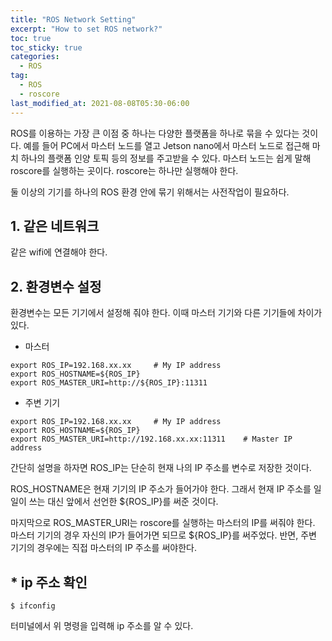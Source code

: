 ```yaml
---
title: "ROS Network Setting"
excerpt: "How to set ROS network?"
toc: true
toc_sticky: true
categories:
  - ROS
tag:
  - ROS
  - roscore
last_modified_at: 2021-08-08T05:30-06:00
---
```


ROS를 이용하는 가장 큰 이점 중 하나는 다양한 플랫폼을 하나로 묶을 수 있다는 것이다. 예를 들어 PC에서 마스터 노드를 열고 Jetson nano에서 마스터 노드로 접근해 마치 하나의 플랫폼 인양 토픽 등의 정보를 주고받을 수 있다. 마스터 노드는 쉽게 말해 roscore를 실행하는 곳이다. roscore는 하나만 실행해야 한다.

둘 이상의 기기를 하나의 ROS 환경 안에 묶기 위해서는 사전작업이 필요하다.

## **1\. 같은 네트워크**

같은 wifi에 연결해야 한다.

## **2\. 환경변수 설정**

환경변수는 모든 기기에서 설정해 줘야 한다. 이때 마스터 기기와 다른 기기들에 차이가 있다.

-   마스터

```
export ROS_IP=192.168.xx.xx     # My IP address
export ROS_HOSTNAME=${ROS_IP}
export ROS_MASTER_URI=http://${ROS_IP}:11311
```

-   주변 기기

```
export ROS_IP=192.168.xx.xx     # My IP address
export ROS_HOSTNAME=${ROS_IP}
export ROS_MASTER_URI=http://192.168.xx.xx:11311    # Master IP address
```

간단히 설명을 하자면 ROS_IP는 단순히 현재 나의 IP 주소를 변수로 저장한 것이다.

ROS_HOSTNAME은 현재 기기의 IP 주소가 들어가야 한다. 그래서 현재 IP 주소를 일일이 쓰는 대신 앞에서 선언한 ${ROS_IP}를 써준 것이다.

마지막으로 ROS_MASTER_URI는 roscore를 실행하는 마스터의 IP를 써줘야 한다. 마스터 기기의 경우 자신의 IP가 들어가면 되므로 ${ROS_IP}를 써주었다. 반면, 주변 기기의 경우에는 직접 마스터의 IP 주소를 써야한다.

## **\* ip 주소 확인**

```
$ ifconfig
```

터미널에서 위 명령을 입력해 ip 주소를 알 수 있다.
